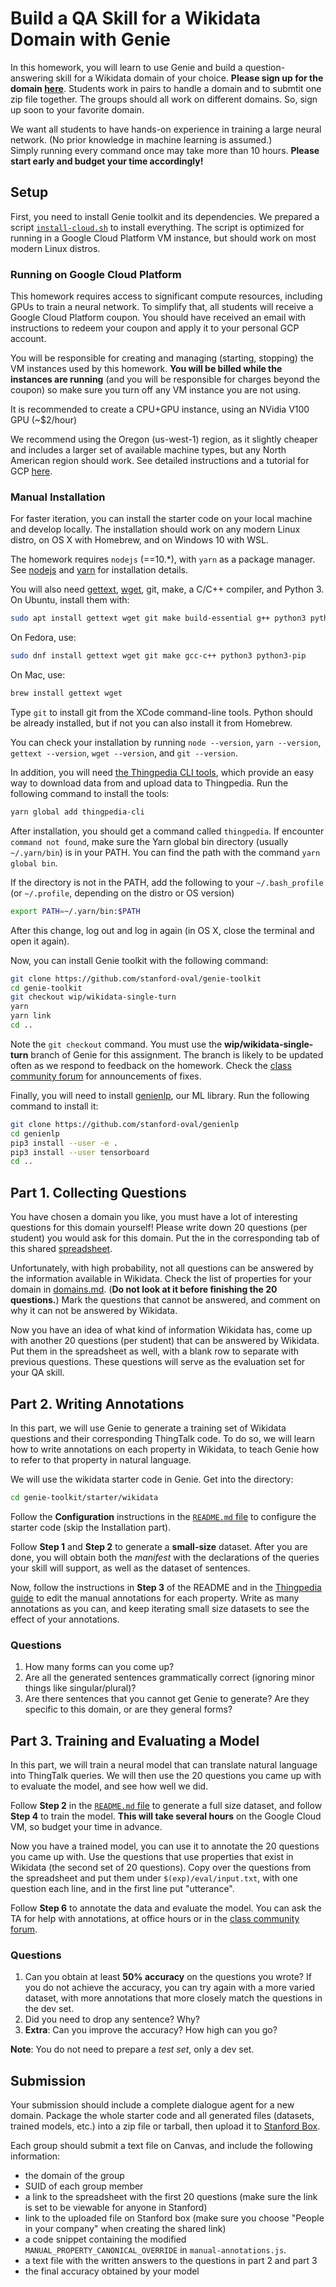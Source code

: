 # Build a QA Skill for a Wikidata Domain with Genie

In this homework, you will learn to use Genie and build a question-answering skill for a Wikidata domain of your choice. 
**Please sign up for the domain [here](https://docs.google.com/spreadsheets/d/1iibWKklrBbH6JD7vJfaMHyMbsipxHrFw6OlCoORdkhI/edit#gid=0?usp=sharing)**. 
Students work in pairs to handle a domain and to submtit one zip file together. The groups should all work on different domains. So, sign up soon to your favorite domain.

We want all students to have hands-on experience in training a large neural network.  (No prior knowledge in machine learning is assumed.)  
Simply running every command once may take more than 10 hours.
**Please start early and budget your time accordingly!**

## Setup

First, you need to install Genie toolkit and its dependencies. We prepared a script 
[`install-cloud.sh`](https://github.com/stanford-oval/cs294-fall2020/blob/master/hw1/install-cloud.sh)
to install everything. The script is optimized for running in a Google Cloud Platform VM instance, but should work on most modern Linux distros.

### Running on Google Cloud Platform
This homework requires access to significant compute resources, 
including GPUs to train a neural network. 
To simplify that, all students will receive a Google Cloud Platform coupon. 
You should have received an email with instructions to redeem your coupon and apply it to your personal GCP account.

You will be responsible for creating and managing (starting, stopping) the VM instances used by this homework. 
**You will be billed while the instances are running** (and you will be responsible for charges beyond the coupon) 
so make sure you turn off any VM instance you are not using.

It is recommended to create a CPU+GPU instance, using an NVidia V100 GPU (~$2/hour)

We recommend using the Oregon (us-west-1) region, 
as it slightly cheaper and includes a larger set of available machine types, 
but any North American region should work.
See detailed instructions and a tutorial for GCP [here](./google-cloud.md).

### Manual Installation

For faster iteration, you can install the starter code on your local machine and develop locally.
The installation should work on any modern Linux distro, on OS X with Homebrew, and on Windows 10 with WSL.

The homework requires `nodejs` (==10.*), with `yarn` as a package manager. 
See [nodejs](https://nodejs.org/en/download/releases/) and [yarn](https://classic.yarnpkg.com/en/docs/install/) for installation details. 

You will also need [gettext](https://www.gnu.org/software/gettext/), [wget](https://www.gnu.org/software/wget/), git, make, a C/C++ compiler, and Python 3. 
On Ubuntu, install them with:
```bash
sudo apt install gettext wget git make build-essential g++ python3 python3-pip
```
On Fedora, use:
```bash
sudo dnf install gettext wget git make gcc-c++ python3 python3-pip
```
On Mac, use:
```bash
brew install gettext wget
```
Type `git` to install git from the XCode command-line tools. Python should be already installed, but if not you can also install it from Homebrew.

You can check your installation by running `node --version`, `yarn --version`, `gettext --version`, `wget --version`, and `git --version`.

In addition, you will need [the Thingpedia CLI tools](https://github.com/stanford-oval/thingpedia-cli),
which provide an easy way to download data from and upload data to Thingpedia. 
Run the following command to install the tools: 
```bash
yarn global add thingpedia-cli
```

After installation, you should get a command called `thingpedia`.
If encounter `command not found`, make sure the Yarn global bin directory
(usually `~/.yarn/bin`) is in your PATH. You can find the path with the command
`yarn global bin`.

If the directory is not in the PATH, add the following to your `~/.bash_profile` (or `~/.profile`, depending on the distro or OS version)
```bash
export PATH=~/.yarn/bin:$PATH
```
After this change, log out and log in again (in OS X, close the terminal and open it again).

Now, you can install Genie toolkit with the following command: 
```bash
git clone https://github.com/stanford-oval/genie-toolkit
cd genie-toolkit
git checkout wip/wikidata-single-turn
yarn
yarn link
cd ..
```

Note the `git checkout` command. You must use the **wip/wikidata-single-turn** branch of Genie for this assignment.
The branch is likely to be updated often as we respond to feedback on the homework. Check the [class community forum](https://community.almond.stanford.edu/c/cs294sw-aut2020/14) for announcements of fixes.

Finally, you will need to install [genienlp](https://github.com/stanford-oval/genienlp), our ML library.
Run the following command to install it:

```bash
git clone https://github.com/stanford-oval/genienlp
cd genienlp
pip3 install --user -e .
pip3 install --user tensorboard
cd ..
```

## Part 1. Collecting Questions
You have chosen a domain you like, you must have a lot of interesting questions for this domain yourself! 
Please write down 20 questions (per student) you would ask for this domain. Put the in the corresponding tab
of this shared [spreadsheet](https://docs.google.com/spreadsheets/d/1PtCa3jnGEeUE-pnN2rK51T9VtQDMEyKWlvwCkyQrqqA/edit?usp=sharing).

Unfortunately, with high probability, not all questions can be answered by the information 
available in Wikidata. Check the list of properties for your domain in [domains.md](./domains.md). 
(**Do not look at it before finishing the 20 questions.**)
Mark the questions that cannot be answered, and comment on why it can not be answered by Wikidata.

Now you have an idea of what kind of information Wikidata has, come up with another 20 questions (per student) 
that can be answered by Wikidata. Put them in the spreadsheet as well, with a blank row to separate with 
previous questions. These questions will serve as the evaluation set for your QA skill.

## Part 2. Writing Annotations
In this part, we will use Genie to generate a training set of Wikidata questions and their corresponding ThingTalk code.
To do so, we will learn how to write annotations on each property in Wikidata, to teach Genie how to refer to that property in natural language.

We will use the wikidata starter code in Genie. Get into the directory:
```bash
cd genie-toolkit/starter/wikidata
```

Follow the **Configuration** instructions in the [`README.md` file](https://github.com/stanford-oval/genie-toolkit/blob/wip/wikidata-single-turn/starter/wikidata/README.md)
to configure the starter code (skip the Installation part).

Follow **Step 1** and **Step 2** to generate a **small-size** dataset. After you are done, you will obtain both the _manifest_ with the declarations of the queries your skill will support, as well as the dataset of sentences.

Now, follow the instructions in **Step 3** of the README and in the [Thingpedia guide](https://wiki.almond.stanford.edu/thingpedia/guide/natural-language) to edit the manual annotations for each property. Write as many annotations as you can, and keep iterating small size datasets to see the effect of your annotations.

### Questions
1. How many forms can you come up?
2. Are all the generated sentences grammatically correct (ignoring minor things like singular/plural)?
3. Are there sentences that you cannot get Genie to generate? Are they specific to this domain, or are they general forms?

## Part 3. Training and Evaluating a Model
In this part, we will train a neural model that can translate natural language into ThingTalk queries. We will then use the 20 questions you came up with to evaluate the model, and see how well we did.

Follow **Step 2** in the [`README.md` file](https://github.com/stanford-oval/genie-toolkit/blob/wip/wikidata-single-turn/starter/wikidata/README.md) to generate a 
full size dataset, and follow **Step 4** to train the model. **This will take several hours** on the Google Cloud VM, so budget your time in advance.

Now you have a trained model, you can use it to annotate the 20 questions you came up with. 
Use the questions that use properties that exist in Wikidata (the second set of 20 questions).
Copy over the questions from the spreadsheet and put them under `$(exp)/eval/input.txt`, 
with one question each line, and in the first line put "utterance".

Follow **Step 6** to annotate the data and evaluate the model. You can ask the TA for help with annotations, at office hours or in the [class community forum](https://community.almond.stanford.edu/c/cs294sw-aut2020/14).

### Questions
1. Can you obtain at least **50% accuracy** on the questions you wrote? If you do not achieve the accuracy, you can try again with a more varied dataset, with more annotations that more closely match the questions in the dev set.
2. Did you need to drop any sentence? Why?
3. **Extra**: Can you improve the accuracy? How high can you go?

**Note**: You do not need to prepare a _test set_, only a dev set.

## Submission
Your submission should include a complete dialogue agent for a new domain. 
Package the whole starter code and all generated files (datasets, trained models, etc.) 
into a zip file or tarball, then upload it to [Stanford Box](https://stanford.account.box.com/login). 

Each group should submit a text file on Canvas, and include the following information:
- the domain of the group
- SUID of each group member
- a link to the spreadsheet with the first 20 questions (make sure the link is set to be viewable for anyone in Stanford)
- link to the uploaded file on Stanford box (make sure you choose "People in your company" when creating the shared link)
- a code snippet containing the modified `MANUAL_PROPERTY_CANONICAL_OVERRIDE` in `manual-annotations.js`.
- a text file with the written answers to the questions in part 2 and part 3
- the final accuracy obtained by your model

